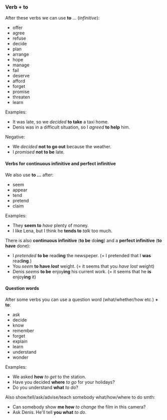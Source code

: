 ### Verb + to

After these verbs we can use **to** ... (_infinitive_):
- offer
- agree
- refuse
- decide
- plan
- arrange
- hope
- manage
- fail
- deserve
- afford
- forget
- promise
- threaten
- learn

Examples:
- It was late, so we _decided_ **to take** a taxi home.
- Denis was in a difficult situation, so I _agreed_ **to help** him.

Negative:
- We _decided_ **not to go out** because the weather.
- I _promised_ **not to be** late.

#### Verbs for continuous infinitive and perfect infinitive

We also use **to ...** after:
- seem
- appear
- tend
- pretend
- claim

Examples:
- They **seem to** _have_ plenty of money.
- I like Lena, but I think he **tends to** _talk_ too much.


There is also **continuous infinitive** (**to be** do**ing**) and a **perfect infinitive** (**to have** done):
- I _pretended_ **to be** read**ing** the newspeper. (= I pretended that I **was** read**ing**.)
- You _seem_ **to have _lost_** weight. (= it seems that you _have lost_ weight)
- Denis _seems_ **to be** enjoy**ing** his current work. (= it seems that he **is** enjoy**ing** it)

#### Question words

After some verbs you can use a question word (what/whether/how etc.) **+ to**:

- ask
- decide
- know
- remember
- forget
- explain
- learn
- understand
- wonder

Examples:
- We asked **how** _to get_ to the station.
- Have you decided **where** _to go_ for your holidays?
- Do you understand **what** _to do_?

Also show/tell/ask/advise/teach somebody what/how/where to do smth:

- Can somebody show **me how** _to change_ the film in this camera?
- Ask Denis. He'll tell **you what** _to do_.